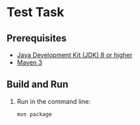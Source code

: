 Test Task
=========

Prerequisites
-------------

* [Java Development Kit (JDK) 8 or higher](https://www.oracle.com/technetwork/java/javase/downloads/index.html)
* [Maven 3](https://maven.apache.org/download.cgi)

Build and Run
-------------

1. Run in the command line:
	```
	mvn package
	```
